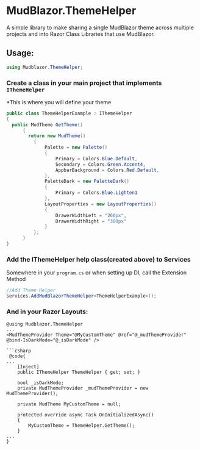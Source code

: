 # MudBlazor.ThemeHelper

A simple library to make sharing a single MudBlazor theme across multiple projects and into Razor Class Libraries that use MudBlazor.

## Usage:
```csharp
using Mudblazor.ThemeHelper;
```

### Create a class in your main project that implements `IThemeHelper`
*This is where you will define your theme
```csharp
public class ThemeHelperExample : IThemeHelper
{
  public MudTheme GetTheme()
      {
        return new MudTheme()
          {
              Palette = new Palette()
              {
                  Primary = Colors.Blue.Default,
                  Secondary = Colors.Green.Accent4,
                  AppbarBackground = Colors.Red.Default,
              },
              PaletteDark = new PaletteDark()
              {
                  Primary = Colors.Blue.Lighten1
              },
              LayoutProperties = new LayoutProperties()
              {
                  DrawerWidthLeft = "260px",
                  DrawerWidthRight = "300px"
              }
          };
      }
}
```

### Add the IThemeHelper help class(created above) to Services
Somewhere in your `program.cs` or when setting up DI, call the Extension Method
```csharp
//Add Theme Helper
services.AddMudBlazorThemeHelper<ThemeHelperExample>();
```

### And in your Razor Layouts:
```razor
@using Mudblazor.ThemeHelper
...
<MudThemeProvider Theme="@MyCustomTheme" @ref="@_mudThemeProvider" @bind-IsDarkMode="@_isDarkMode" />

```csharp
 @code{
...
    [Inject]
    public IThemeHelper ThemeHelper { get; set; }

    bool _isDarkMode;
    private MudThemeProvider _mudThemeProvider = new MudThemeProvider();

    private MudTheme MyCustomTheme = null;

    protected override async Task OnInitializedAsync()
    {
        MyCustomTheme = ThemeHelper.GetTheme();
    }
...
}


